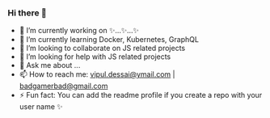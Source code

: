 ### Hi there 👋

<!--
**vipulDessai/vipulDessai** is a ✨ _special_ ✨ repository because its `README.md` (this file) appears on your GitHub profile.

Here are some ideas to get you started:

- 🔭 I’m currently working on ...
- 🌱 I’m currently learning ...
- 👯 I’m looking to collaborate on ...
- 🤔 I’m looking for help with ...
- 💬 Ask me about ...
- 📫 How to reach me: ...
- 😄 Pronouns: ...
- ⚡ Fun fact: ...
-->

- 🔭 I’m currently working on ✨...✨...✨
- 🌱 I’m currently learning Docker, Kubernetes, GraphQL
- 👯 I’m looking to collaborate on JS related projects
- 🤔 I’m looking for help with JS related projects
- 💬 Ask me about ...
- 📫 How to reach me: vipul.dessai@ymail.com | badgamerbad@gmail.com
- ⚡ Fun fact: You can add the readme profile if you create a repo with your user name ✨
